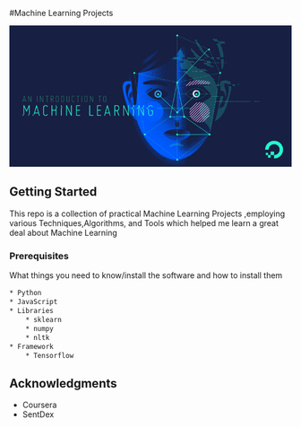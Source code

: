 #Machine Learning Projects

![ML](ml.png)
## Getting Started

This repo is a collection of practical Machine Learning Projects ,employing various Techniques,Algorithms, and Tools which helped me learn a great deal about Machine Learning

### Prerequisites

What things you need to know/install the software and how to install them

```
* Python
* JavaScript
* Libraries 
	* sklearn
	* numpy
	* nltk
* Framework
	* Tensorflow
```


## Acknowledgments

* Coursera
* SentDex

